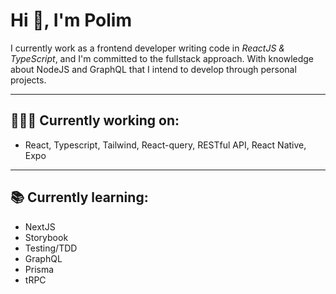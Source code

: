 # Hi 👋, I'm Polim

I currently work as a frontend developer writing code in *ReactJS & TypeScript*, and I'm committed to the fullstack approach. With knowledge about NodeJS and GraphQL that I intend to develop through personal projects.

---

## 🧑🏻‍💻 Currently working on:

  - React, Typescript, Tailwind, React-query, RESTful API, React Native, Expo


---
## 📚 Currently learning:

- NextJS
- Storybook
- Testing/TDD
- GraphQL
- Prisma
- tRPC
